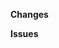 <!--
Ensure your title is short, descriptive, and in the imperative mood (Fix X, Change Y, instead of Fixed X, Changed Y).
For a good inspiration of what to write in commit messages and PRs please review https://chris.beams.io/posts/git-commit/ and our https://jellyfin.readthedocs.io/en/latest/developer-docs/contributing/ page.
-->

**Changes**
<!-- Describe your changes here in 1-5 sentences. -->

**Issues**
<!-- Tag any issues that this PR solves here.
ex. Fixes # -->

